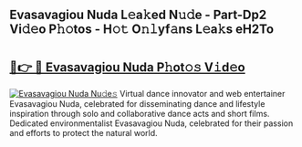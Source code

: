 ## Evasavagiou Nuda L𝚎a𝚔ed N𝚞𝚍e - Part-Dp2 Vi𝚍𝚎o P𝚑𝚘tos - H𝚘𝚝 O𝚗𝚕yf𝚊ns L𝚎a𝚔s eH2To

# <h2><a href="http://kfcdekp.oniu.top/?m=Evasavagiou+Nuda">🔗👉 🔴 Evasavagiou Nuda P𝚑ot𝚘𝚜 V𝚒d𝚎o</a></h2>

[![Evasavagiou Nuda Nu𝚍e𝚜](https://i.imgur.com/0qMVB7G.gif)](http://kfcdekp.oniu.top/?m=Evasavagiou+Nuda)
Virtual dance innovator and web entertainer Evasavagiou Nuda, celebrated for disseminating dance and lifestyle inspiration through solo and collaborative dance acts and short films. Dedicated environmentalist Evasavagiou Nuda, celebrated for their passion and efforts to protect the natural world.  
